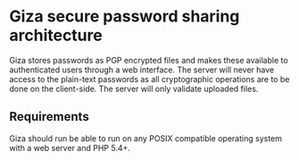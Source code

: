 Giza secure password sharing architecture
=========================================
Giza stores passwords as PGP encrypted files and makes these available to authenticated users through a web interface.
The server will never have access to the plain-text passwords as all cryptographic operations are to be done on the client-side.
The server will only validate uploaded files.

Requirements
------------
Giza should run be able to run on any POSIX compatible operating system with a web server and PHP 5.4+.
